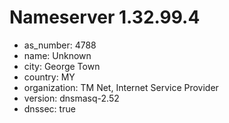 # Nameserver 1.32.99.4

* as_number: 4788
* name: Unknown
* city: George Town
* country: MY
* organization: TM Net, Internet Service Provider
* version: dnsmasq-2.52
* dnssec: true
